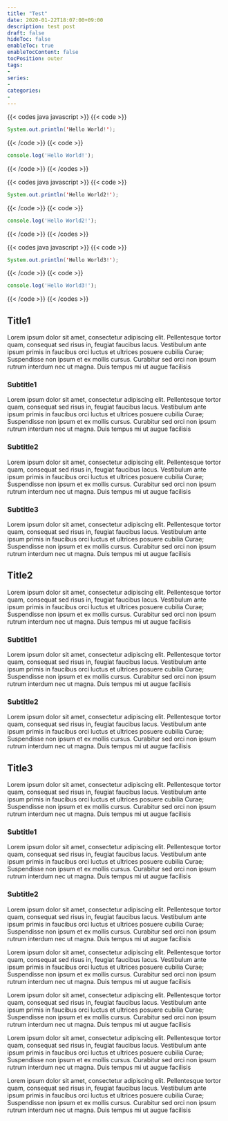```yaml
---
title: "Test"
date: 2020-01-22T18:07:00+09:00
description: test post
draft: false
hideToc: false
enableToc: true
enableTocContent: false
tocPosition: outer
tags:
-
series:
-
categories:
-
---
```


{{< codes java javascript >}}
  {{< code >}}
  ```java
  System.out.println('Hello World!');
  ```
  {{< /code >}}
  {{< code >}}
  ```javascript
  console.log('Hello World!');
  ```
  {{< /code >}}
{{< /codes >}}

{{< codes java javascript >}}
  {{< code >}}
  ```java
  System.out.println('Hello World2!');
  ```
  {{< /code >}}
  {{< code >}}
  ```javascript
  console.log('Hello World2!');
  ```
  {{< /code >}}
{{< /codes >}}

{{< codes java javascript >}}
  {{< code >}}
  ```java
  System.out.println('Hello World3!');
  ```
  {{< /code >}}
  {{< code >}}
  ```javascript
  console.log('Hello World3!');
  ```
  {{< /code >}}
{{< /codes >}}

## Title1

Lorem ipsum dolor sit amet, consectetur adipiscing elit. Pellentesque tortor quam, consequat sed risus in, feugiat faucibus lacus. Vestibulum ante ipsum primis in faucibus orci luctus et ultrices posuere cubilia Curae; Suspendisse non ipsum et ex mollis cursus. Curabitur sed orci non ipsum rutrum interdum nec ut magna. Duis tempus mi ut augue facilisis

### Subtitle1

Lorem ipsum dolor sit amet, consectetur adipiscing elit. Pellentesque tortor quam, consequat sed risus in, feugiat faucibus lacus. Vestibulum ante ipsum primis in faucibus orci luctus et ultrices posuere cubilia Curae; Suspendisse non ipsum et ex mollis cursus. Curabitur sed orci non ipsum rutrum interdum nec ut magna. Duis tempus mi ut augue facilisis

### Subtitle2

Lorem ipsum dolor sit amet, consectetur adipiscing elit. Pellentesque tortor quam, consequat sed risus in, feugiat faucibus lacus. Vestibulum ante ipsum primis in faucibus orci luctus et ultrices posuere cubilia Curae; Suspendisse non ipsum et ex mollis cursus. Curabitur sed orci non ipsum rutrum interdum nec ut magna. Duis tempus mi ut augue facilisis

### Subtitle3

Lorem ipsum dolor sit amet, consectetur adipiscing elit. Pellentesque tortor quam, consequat sed risus in, feugiat faucibus lacus. Vestibulum ante ipsum primis in faucibus orci luctus et ultrices posuere cubilia Curae; Suspendisse non ipsum et ex mollis cursus. Curabitur sed orci non ipsum rutrum interdum nec ut magna. Duis tempus mi ut augue facilisis

## Title2

Lorem ipsum dolor sit amet, consectetur adipiscing elit. Pellentesque tortor quam, consequat sed risus in, feugiat faucibus lacus. Vestibulum ante ipsum primis in faucibus orci luctus et ultrices posuere cubilia Curae; Suspendisse non ipsum et ex mollis cursus. Curabitur sed orci non ipsum rutrum interdum nec ut magna. Duis tempus mi ut augue facilisis

### Subtitle1

Lorem ipsum dolor sit amet, consectetur adipiscing elit. Pellentesque tortor quam, consequat sed risus in, feugiat faucibus lacus. Vestibulum ante ipsum primis in faucibus orci luctus et ultrices posuere cubilia Curae; Suspendisse non ipsum et ex mollis cursus. Curabitur sed orci non ipsum rutrum interdum nec ut magna. Duis tempus mi ut augue facilisis

### Subtitle2

Lorem ipsum dolor sit amet, consectetur adipiscing elit. Pellentesque tortor quam, consequat sed risus in, feugiat faucibus lacus. Vestibulum ante ipsum primis in faucibus orci luctus et ultrices posuere cubilia Curae; Suspendisse non ipsum et ex mollis cursus. Curabitur sed orci non ipsum rutrum interdum nec ut magna. Duis tempus mi ut augue facilisis

## Title3

Lorem ipsum dolor sit amet, consectetur adipiscing elit. Pellentesque tortor quam, consequat sed risus in, feugiat faucibus lacus. Vestibulum ante ipsum primis in faucibus orci luctus et ultrices posuere cubilia Curae; Suspendisse non ipsum et ex mollis cursus. Curabitur sed orci non ipsum rutrum interdum nec ut magna. Duis tempus mi ut augue facilisis

### Subtitle1

Lorem ipsum dolor sit amet, consectetur adipiscing elit. Pellentesque tortor quam, consequat sed risus in, feugiat faucibus lacus. Vestibulum ante ipsum primis in faucibus orci luctus et ultrices posuere cubilia Curae; Suspendisse non ipsum et ex mollis cursus. Curabitur sed orci non ipsum rutrum interdum nec ut magna. Duis tempus mi ut augue facilisis

### Subtitle2

Lorem ipsum dolor sit amet, consectetur adipiscing elit. Pellentesque tortor quam, consequat sed risus in, feugiat faucibus lacus. Vestibulum ante ipsum primis in faucibus orci luctus et ultrices posuere cubilia Curae; Suspendisse non ipsum et ex mollis cursus. Curabitur sed orci non ipsum rutrum interdum nec ut magna. Duis tempus mi ut augue facilisis

Lorem ipsum dolor sit amet, consectetur adipiscing elit. Pellentesque tortor quam, consequat sed risus in, feugiat faucibus lacus. Vestibulum ante ipsum primis in faucibus orci luctus et ultrices posuere cubilia Curae; Suspendisse non ipsum et ex mollis cursus. Curabitur sed orci non ipsum rutrum interdum nec ut magna. Duis tempus mi ut augue facilisis

Lorem ipsum dolor sit amet, consectetur adipiscing elit. Pellentesque tortor quam, consequat sed risus in, feugiat faucibus lacus. Vestibulum ante ipsum primis in faucibus orci luctus et ultrices posuere cubilia Curae; Suspendisse non ipsum et ex mollis cursus. Curabitur sed orci non ipsum rutrum interdum nec ut magna. Duis tempus mi ut augue facilisis

Lorem ipsum dolor sit amet, consectetur adipiscing elit. Pellentesque tortor quam, consequat sed risus in, feugiat faucibus lacus. Vestibulum ante ipsum primis in faucibus orci luctus et ultrices posuere cubilia Curae; Suspendisse non ipsum et ex mollis cursus. Curabitur sed orci non ipsum rutrum interdum nec ut magna. Duis tempus mi ut augue facilisis

Lorem ipsum dolor sit amet, consectetur adipiscing elit. Pellentesque tortor quam, consequat sed risus in, feugiat faucibus lacus. Vestibulum ante ipsum primis in faucibus orci luctus et ultrices posuere cubilia Curae; Suspendisse non ipsum et ex mollis cursus. Curabitur sed orci non ipsum rutrum interdum nec ut magna. Duis tempus mi ut augue facilisis